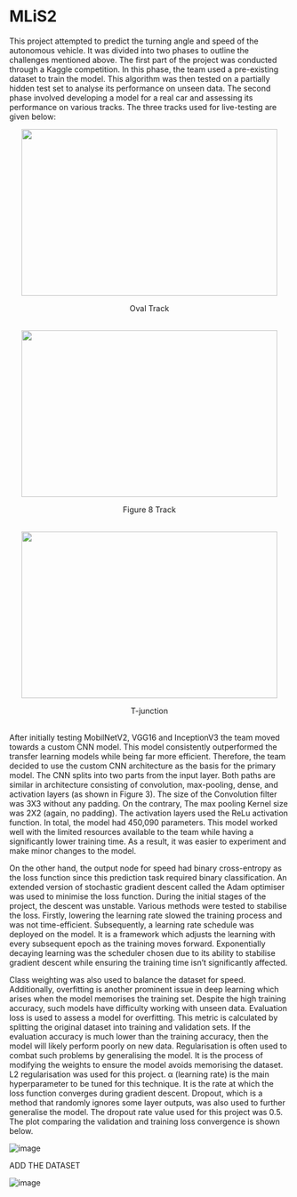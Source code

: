 # MLiS2

This project attempted to predict the turning angle and speed of the autonomous vehicle. It was divided into two phases to outline the challenges mentioned above. The first part of the project was conducted through a Kaggle competition. In this phase, the team used a pre-existing dataset to train the model. This algorithm was then tested on a partially hidden test set to analyse its performance on unseen data. The second phase involved developing a model for a real car and assessing its performance on various tracks.
The three tracks used for live-testing are given below:

<p align="center">
  <img width="460" height="300" src="https://github.com/Kshitij-1998/Deep-Learning-Model-for-Autonomous-Vehicles/assets/30474911/1b64efb3-23bd-4b23-a58c-1facde597bc6">
</p>


<div align="center">Oval Track</div>
</br>

<p align="center">
  <img width="460" height="300" src="https://github.com/Kshitij-1998/Deep-Learning-Model-for-Autonomous-Vehicles/assets/30474911/ea61896e-8f0f-479c-97ee-b6b5df9811b3">
</p>


<div align="center">Figure 8 Track</div>
</br>


<p align="center">
  <img width="460" height="300" src="https://github.com/Kshitij-1998/Deep-Learning-Model-for-Autonomous-Vehicles/assets/30474911/56e10b2b-47e8-4fbc-a36e-98b9ce2834f4)">
</p>


<div align="center">T-junction</div>
</br>


After initially testing MobilNetV2, VGG16 and InceptionV3 the team moved towards a custom CNN model. This model consistently outperformed the transfer learning models while being far more efficient. Therefore, the team decided to use the custom CNN architecture as the basis for the primary model. The CNN splits into two parts from the input layer. Both paths are similar in architecture consisting of convolution, max-pooling, dense, and activation layers (as shown in Figure 3). The size of the Convolution filter was 3X3 without any padding. On the contrary, The max pooling Kernel size was 2X2 (again, no padding). The activation layers used the ReLu activation function. In total, the model had 450,090 parameters. This model worked well with the limited resources available to the team while
having a significantly lower training time. As a result, it was easier to experiment and make
minor changes to the model.


On the other hand, the output node for speed had binary cross-entropy as the loss function since this prediction task required binary classification. An extended version of stochastic gradient descent called the Adam optimiser was used to minimise the loss function. During the initial stages of the project, the descent was unstable. Various methods were tested to stabilise the loss. Firstly, lowering the learning rate slowed the training process and was not time-efficient. Subsequently, a learning rate schedule was deployed on the model. It is a framework which adjusts the learning with every subsequent
epoch as the training moves forward. Exponentially decaying learning was the scheduler chosen due to its ability to stabilise gradient descent while ensuring the training time isn’t significantly affected.


Class weighting was also used to balance the dataset for speed. Additionally, overfitting is another prominent issue in deep learning which arises when the model memorises the training set. Despite the high training accuracy, such models have difficulty working with unseen data. Evaluation loss is used to assess a model for overfitting. This metric is calculated by splitting the original dataset into training and validation sets. If the evaluation accuracy is much lower than the training accuracy, then the model will likely perform poorly on new data. Regularisation is often used to combat such problems by generalising the model. It is the process of modifying the weights to ensure the model avoids memorising the dataset. L2 regularisation was used for this project. α (learning rate) is the main hyperparameter to be tuned for this technique. It is the rate at which the loss function converges
during gradient descent. Dropout, which is a method that randomly ignores some layer outputs, was also used to further generalise the model. The dropout rate value used for this project was 0.5. The plot comparing the validation and training loss convergence is shown below. 



![image](https://github.com/Kshitij-1998/Deep-Learning-Model-for-Autonomous-Vehicles/assets/30474911/41be2a23-c3d8-4e29-aa41-d33049043236)


ADD THE DATASET 


![image](https://github.com/Kshitij-1998/Deep-Learning-Model-for-Autonomous-Vehicles/assets/30474911/c3ed14c4-3c66-4ccd-8627-c840d739d122)


